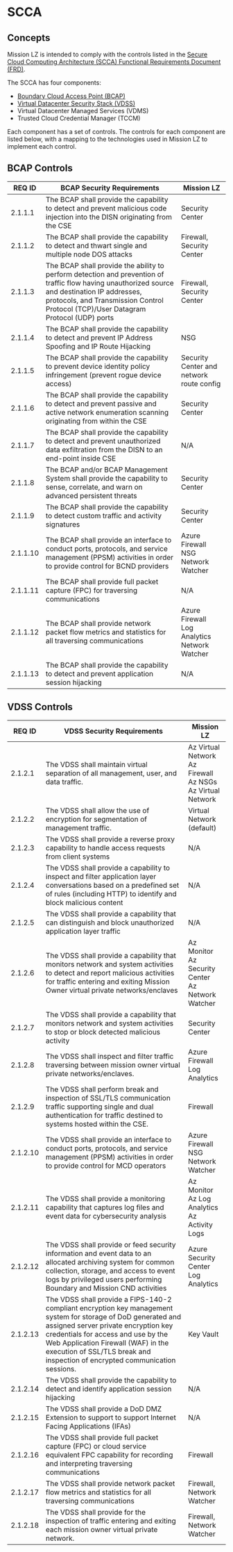 # SCCA

## Concepts

Mission LZ is intended to comply with the controls listed in the  [Secure Cloud Computing Architecture (SCCA) Functional Requirements Document (FRD)](https://dl.dod.cyber.mil/wp-content/uploads/cloud/pdf/SCCA_FRD_v2-9.pdf).

The SCCA has four components:

- [Boundary Cloud Access Point (BCAP)](#BCAP-Controls)
- [Virtual Datacenter Security Stack (VDSS)](VDSS-Controls)
- Virtual Datacenter Managed Services (VDMS)
- Trusted Cloud Credential Manager (TCCM)

Each component has a set of controls. The controls for each component are listed below, with a mapping to the technologies used in Mission LZ to implement each control.

## BCAP Controls

<!-- markdownlint-disable MD033 -->
<!-- allow html for line breaks within table cells -->
REQ ID | BCAP Security Requirements | Mission LZ
-------|----------------------------|------------
2.1.1.1 | The BCAP shall provide the capability to detect and prevent malicious code injection into the DISN originating from the CSE | Security Center
2.1.1.2 | The BCAP shall provide the capability to detect and thwart single and multiple node DOS attacks | Firewall, Security Center
2.1.1.3 | The BCAP shall provide the ability to perform detection and prevention of traffic flow having unauthorized source and destination IP addresses, protocols, and Transmission Control Protocol (TCP)/User Datagram Protocol (UDP) ports | Firewall, Security Center
2.1.1.4 | The BCAP shall provide the capability to detect and prevent IP Address Spoofing and IP Route Hijacking | NSG
2.1.1.5 | The BCAP shall provide the capability to prevent device identity policy infringement (prevent rogue device access) | Security Center and network route config
2.1.1.6 | The BCAP shall provide the capability to detect and prevent passive and active network enumeration scanning originating from within the CSE | Security Center
2.1.1.7 | The BCAP shall provide the capability to detect and prevent unauthorized data exfiltration from the DISN to an end-point inside CSE | N/A
2.1.1.8 | The BCAP and/or BCAP Management System shall provide the capability to sense, correlate, and warn on advanced persistent threats | Security Center
2.1.1.9 | The BCAP shall provide the capability to detect custom traffic and activity signatures | Security Center
2.1.1.10 | The BCAP shall provide an interface to conduct ports, protocols, and service management (PPSM) activities in order to provide control for BCND providers | Azure Firewall <br/> NSG <br/> Network Watcher
2.1.1.11 | The BCAP shall provide full packet capture (FPC) for traversing communications | N/A
2.1.1.12 | The BCAP shall provide network packet flow metrics and statistics for all traversing communications | Azure Firewall <br/> Log Analytics <br/> Network Watcher
2.1.1.13 | The BCAP shall provide the capability to detect and prevent application session hijacking | N/A

## VDSS Controls

REQ ID | VDSS Security Requirements | Mission LZ
-------|----------------------------|------------
2.1.2.1 | The VDSS shall maintain virtual separation of all management, user, and data traffic. | Az Virtual Network <br/> Az Firewall <br/> Az NSGs <br/> Az Virtual Network
2.1.2.2 | The VDSS shall allow the use of encryption for segmentation of management traffic. | Virtual Network (default)
2.1.2.3 | The VDSS shall provide a reverse proxy capability to handle access requests from client systems | N/A
2.1.2.4 | The VDSS shall provide a capability to inspect and filter application layer conversations based on a predefined set of rules (including HTTP) to identify and block malicious content | N/A
2.1.2.5 | The VDSS shall provide a capability that can distinguish and block unauthorized application layer traffic | N/A
2.1.2.6 | The VDSS shall provide a capability that monitors network and system activities to detect and report malicious activities for traffic entering and exiting Mission Owner virtual private networks/enclaves | Az Monitor <br/> Az Security Center <br/> Az Network Watcher
2.1.2.7 | The VDSS shall provide a capability that monitors network and system activities to stop or block detected malicious activity | Security Center
2.1.2.8 | The VDSS shall inspect and filter traffic traversing between mission owner virtual private networks/enclaves. | Azure Firewall <br/> Log Analytics
2.1.2.9 | The VDSS shall perform break and inspection of SSL/TLS communication traffic supporting single and dual authentication for traffic destined to systems hosted within the CSE. | Firewall
2.1.2.10 | The VDSS shall provide an interface to conduct ports, protocols, and service management (PPSM) activities in order to provide control for MCD operators | Azure Firewall <br/> NSG Network Watcher
2.1.2.11 | The VDSS shall provide a monitoring capability that captures log files and event data for cybersecurity analysis | Az Monitor <br/> Az Log Analytics <br/> Az Activity Logs
2.1.2.12 | The VDSS shall provide or feed security information and event data to an allocated archiving system for common collection, storage, and access to event logs by privileged users performing Boundary and Mission CND activities | Azure Security Center <br/> Log Analytics
2.1.2.13 | The VDSS shall provide a FIPS-140-2 compliant encryption key management system for storage of DoD generated and assigned server private encryption key credentials for access and use by the Web Application Firewall (WAF) in the execution of SSL/TLS break and inspection of encrypted communication sessions. | Key Vault
2.1.2.14 | The VDSS shall provide the capability to detect and identify application session hijacking | N/A
2.1.2.15 | The VDSS shall provide a DoD DMZ Extension to support to support Internet Facing Applications (IFAs) | N/A
2.1.2.16 | The VDSS shall provide full packet capture (FPC) or cloud service equivalent FPC capability for recording and interpreting traversing communications | Firewall
2.1.2.17 | The VDSS shall provide network packet flow metrics and statistics for all traversing communications | Firewall, Network Watcher
2.1.2.18 | The VDSS shall provide for the inspection of traffic entering and exiting each mission owner virtual private network. | Firewall, Network Watcher

<!-- markdownlint-enable MD033 -->